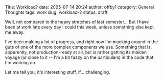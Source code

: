 Title: Workload?
date: 2005-07-14 20:24
author: offby1
category: General Thoughts
tags: work
slug: workload-2
status: draft

Well, not compared to the heavy stretches of last semester\... But I have been at work late every day I could this week, unless something else kept me away.

I\'ve been making a lot of progress, and right now I\'m mucking around in the guts of one of the more complex components we use. Something that is, apparently, not production-ready at all, but is rather getting its maiden voyage (or close to it \-- I\'m a bit fuzzy on the particulars) in the code that I\'m working on.

Let me tell you, it\'s interesting stuff, if\... challenging.
